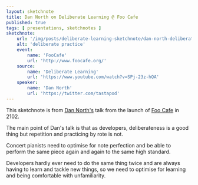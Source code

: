 ```yaml
---
layout: sketchnote
title: Dan North on Deliberate Learning @ Foo Cafe
published: true
tags: [ presentations, sketchnotes ]
sketchnote:
    url: '/img/posts/deliberate-learning-sketchnote/dan-north-deliberate-learning.png'
    alt: 'deliberate practice'
    event:
        name: 'FooCafe'
        url: 'http://www.foocafe.org/'
    source:
        name: 'Deliberate Learning'
        url: 'https://www.youtube.com/watch?v=SPj-23z-hQA'
    speaker:
        name: 'Dan North'
        url: 'https://twitter.com/tastapod'
---
```


This sketchnote is from [Dan North's](https://twitter.com/tastapod) talk 
from the launch of [Foo Cafe](http://www.foocafe.org/) in 2102. 

The main point of Dan's talk is that as developers, deliberateness is a 
good thing but repetition and practicing by rote is not. 

Concert pianists need to optimise for note perfection and be able to perform 
the same piece again and again to the same high standard. 

Developers hardly ever need to do the same thing twice and are always having to 
learn and tackle new things, so we need to optimise for learning and being 
comfortable with unfamiliarity.

